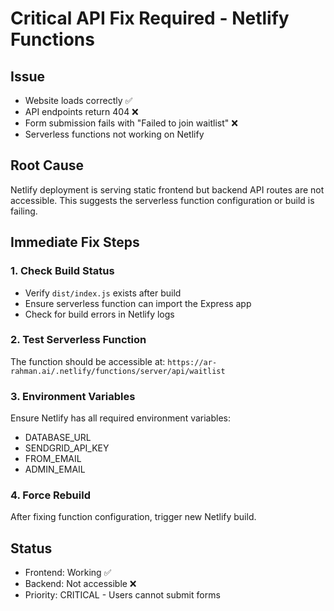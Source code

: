 # Critical API Fix Required - Netlify Functions

## Issue
- Website loads correctly ✅
- API endpoints return 404 ❌
- Form submission fails with "Failed to join waitlist" ❌
- Serverless functions not working on Netlify

## Root Cause
Netlify deployment is serving static frontend but backend API routes are not accessible.
This suggests the serverless function configuration or build is failing.

## Immediate Fix Steps

### 1. Check Build Status
- Verify `dist/index.js` exists after build
- Ensure serverless function can import the Express app
- Check for build errors in Netlify logs

### 2. Test Serverless Function
The function should be accessible at:
`https://ar-rahman.ai/.netlify/functions/server/api/waitlist`

### 3. Environment Variables
Ensure Netlify has all required environment variables:
- DATABASE_URL
- SENDGRID_API_KEY
- FROM_EMAIL
- ADMIN_EMAIL

### 4. Force Rebuild
After fixing function configuration, trigger new Netlify build.

## Status
- Frontend: Working ✅
- Backend: Not accessible ❌
- Priority: CRITICAL - Users cannot submit forms